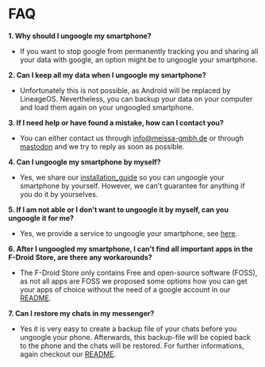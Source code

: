 # FAQ

**1. Why should I ungoogle my smartphone?**
- If you want to stop google from permanently tracking you and sharing all your data with google, an option might be to ungoogle your smartphone.

**2. Can I keep all my data when I ungoogle my smartphone?**
- Unfortunately this is not possible, as Android will be replaced by LineageOS. Nevertheless, you can backup your data on your computer and load them again on your ungoogled smartphone.

**3. If I need help or have found a mistake, how can I contact you?**
- You can either contact us through [info@meissa-gmbh.de][mail] or through [mastodon][mastodon] and we try to reply as soon as possible.

**4. Can I ungoogle my smartphone by myself?**
- Yes, we share our [installation_guide][guide] so you can ungoogle your smartphone by yourself. However, we can't guarantee for anything if you do it by yourselves.

**5. If I am not able or I don't want to ungoogle it by myself, can you ungoogle it for me?**
- Yes, we provide a service to ungoogle your smartphone, see [here][offer].

**6. After I ungoogled my smartphone, I can't find all important apps in the F-Droid Store, are there any workarounds?**
- The F-Droid Store only contains Free and open-source software (FOSS), as not all apps are FOSS we proposed some options how you can get your apps of choice without the need of a google account in our [README][apps].

**7. Can I restore my chats in my messenger?**
- Yes it is very easy to create a backup file of your chats before you ungoogle your phone. Afterwards, this backup-file will be copied back to the phone and the chats will be restored. For further informations, again checkout our [README][apps].



[mail]: mailto:info@meissa-gmbh.de?subject=community-chat
[mastodon]: https://social.meissa-gmbh.de/@team
[guide]: https://gitlab.com/domaindrivenarchitecture/ungoogled-fairphone/-/blob/main/installation_guide.md
[offer]: https://gitlab.com/domaindrivenarchitecture/ungoogled-fairphone/-/blob/main/our_offer.md
[apps]: https://gitlab.com/domaindrivenarchitecture/ungoogled-fairphone/-/blob/main/README.md
